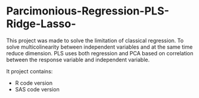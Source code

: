 # Parcimonious-Regression-PLS-Ridge-Lasso-
This project was made to solve the limitation of classical regression. To solve multicolinearity between independent variables and at the same time reduce dimension. PLS uses both regression and PCA based on correlation between the response variable and independent variable.

It project contains:
- R code version
- SAS code version
